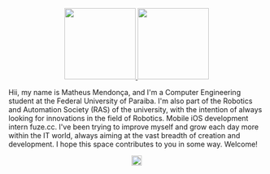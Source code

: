 <p align = "center">
  <a href = "https://github.com/mattheusmendonca">
    <img height="140em" src="https://github-readme-stats.vercel.app/api/?username=mattheusmendonca&show_icons=true&title_color=fff&icon_color=79ff97&text_color=9f9f9f&bg_color=151515" />   
    <img height="140em" src="https://github-readme-stats.vercel.app/api/top-langs/?username=mattheusmendonca&title_color=fff&icon_color=79ff97&text_color=9f9f9f&bg_color=151515&layout=compact&langs_count=6"/>
  </a>
</p>

Hii, my name is Matheus Mendonça, and I'm a Computer Engineering student at the Federal University of Paraiba. I'm also part
of the Robotics and Automation Society (RAS) of the university, with the intention of always looking for innovations in the field of Robotics. Mobile iOS development intern fuze.cc. I've been trying to improve myself and grow each day more within the IT world, always aiming at the vast breadth of creation and development. I hope this space contributes to you in some way. Welcome!


<p align = "center">
  <a href = "https://www.instagram.com/matheuzmend/">
    <img height="20em" src="https://image.flaticon.com/icons/png/512/174/174855.png" />
  </a>
</p>
<!--
**mattheusmendonca/mattheusmendonca** is a ✨ _special_ ✨ repository because its `README.md` (this file) appears on your GitHub profile.

Here are some ideas to get you started:

- 🔭 I’m currently working on ...
- 🌱 I’m currently learning ...
- 👯 I’m looking to collaborate on ...
- 🤔 I’m looking for help with ...
- 💬 Ask me about ...
- 📫 How to reach me: ...
- 😄 Pronouns: ...
- ⚡ Fun fact: ...
-->
